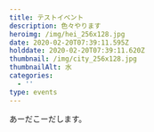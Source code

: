 ```yaml
---
title: テストイベント
description: 色々やります
heroimg: /img/hei_256x128.jpg
date: 2020-02-20T07:39:11.595Z
holddate: 2020-02-20T07:39:11.620Z
thumbnail: /img/city_256x128.jpg
thumbnailAlt: 水
categories:
  - ''
type: events
---
```

あーだこーだします。
